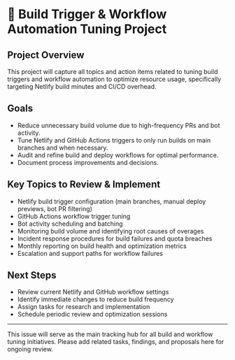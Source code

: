 # 🚀 Build Trigger & Workflow Automation Tuning Project

## Project Overview
This project will capture all topics and action items related to tuning build triggers and workflow automation to optimize resource usage, specifically targeting Netlify build minutes and CI/CD overhead.

## Goals
- Reduce unnecessary build volume due to high-frequency PRs and bot activity.
- Tune Netlify and GitHub Actions triggers to only run builds on main branches and when necessary.
- Audit and refine build and deploy workflows for optimal performance.
- Document process improvements and decisions.

## Key Topics to Review & Implement
- Netlify build trigger configuration (main branches, manual deploy previews, bot PR filtering)
- GitHub Actions workflow trigger tuning
- Bot activity scheduling and batching
- Monitoring build volume and identifying root causes of overages
- Incident response procedures for build failures and quota breaches
- Monthly reporting on build health and optimization metrics
- Escalation and support paths for workflow failures

## Next Steps
- Review current Netlify and GitHub workflow settings
- Identify immediate changes to reduce build frequency
- Assign tasks for research and implementation
- Schedule periodic review and optimization sessions

---
This issue will serve as the main tracking hub for all build and workflow tuning initiatives. Please add related tasks, findings, and proposals here for ongoing review.